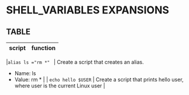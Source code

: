 # __SHELL_VARIABLES EXPANSIONS__
## TABLE
 | script                  | function |
 | --------                | -------- |

 |`alias ls ="rm *" `      | Create a script that creates an alias. 
  * Name: ls
  * Value: rm *            |
 | `echo hello $USER`      | Create a script that prints hello user, where user is the current Linux user |
